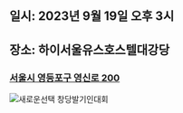 ## 일시: 2023년 9월 19일 오후 3시
## 장소: 하이서울유스호스텔대강당
### [서울시 영등포구 영신로 200](https://naver.me/G99tg0eD)  

![새로운선택 창당발기인대회](https://lcw99.github.io/newparty-cms/event919.jpg)
